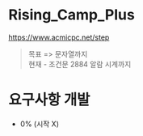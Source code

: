 # Rising_Camp_Plus

https://www.acmicpc.net/step
> 목표 => 문자열까지  
> 현재 - 조건문 2884 알람 시계까지

# 요구사항 개발
- 0% (시작 X)